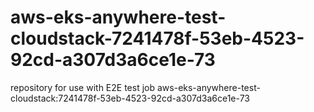 # aws-eks-anywhere-test-cloudstack-7241478f-53eb-4523-92cd-a307d3a6ce1e-73
repository for use with E2E test job aws-eks-anywhere-test-cloudstack:7241478f-53eb-4523-92cd-a307d3a6ce1e-73
